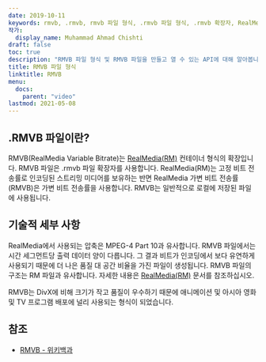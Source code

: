 ```yaml
---
date: 2019-10-11
keywords: rmvb, .rmvb, rmvb 파일 형식, .rmvb 파일 형식, .rmvb 확장자, RealMedia 가변 비트레이트
작가:
  display_name: Muhammad Ahmad Chishti
draft: false
toc: true
description: "RMVB 파일 형식 및 RMVB 파일을 만들고 열 수 있는 API에 대해 알아봅니다."
title: RMVB 파일 형식
linktitle: RMVB
menu:
  docs:
    parent: "video"
lastmod: 2021-05-08
---
```


## .RMVB 파일이란?

RMVB(RealMedia Variable Bitrate)는 [RealMedia(RM)](/ko/video/rm/) 컨테이너 형식의 확장입니다. RMVB 파일은 .rmvb 파일 확장자를 사용합니다. RealMedia(RM)는 고정 비트 전송률로 인코딩된 스트리밍 미디어를 보유하는 반면 RealMedia 가변 비트 전송률(RMVB)은 가변 비트 전송률을 사용합니다. RMVB는 일반적으로 로컬에 저장된 파일에 사용됩니다.

## 기술적 세부 사항

RealMedia에서 사용되는 압축은 MPEG-4 Part 10과 유사합니다. RMVB 파일에서는 시간 세그먼트당 출력 데이터 양이 다릅니다. 그 결과 비트가 인코딩에서 보다 유연하게 사용되기 때문에 더 나은 품질 대 공간 비율을 가진 파일이 생성됩니다. RMVB 파일의 구조는 RM 파일과 유사합니다. 자세한 내용은 [RealMedia(RM)](/ko/video/rm/) 문서를 참조하십시오.

RMVB는 DivX에 비해 크기가 작고 품질이 우수하기 때문에 애니메이션 및 아시아 영화 및 TV 프로그램 배포에 널리 사용되는 형식이 되었습니다.

## 참조 ##

- [RMVB - 위키백과](https://en.wikipedia.org/wiki/RMVB)

